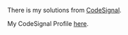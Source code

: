 There  is my solutions from [CodeSignal](https://app.codesignal.com/).

My CodeSignal Profile [here](https://app.codesignal.com/profile/sohand).
